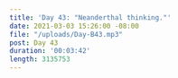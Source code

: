 ```yaml
---
title: 'Day 43: "Neanderthal thinking."'
date: 2021-03-03 15:26:00 -08:00
file: "/uploads/Day-B43.mp3"
post: Day 43
duration: '00:03:42'
length: 3135753
---
```


